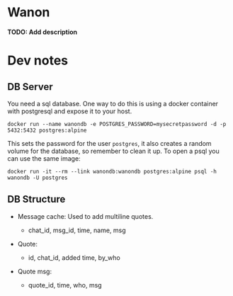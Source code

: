 # Wanon

**TODO: Add description**

# Dev notes

## DB Server

You need a sql database. One way to do this is using a docker container with postgresql and expose it to your host.

`docker run --name wanondb -e POSTGRES_PASSWORD=mysecretpassword -d -p 5432:5432 postgres:alpine`

This sets the password for the user `postgres`, it also creates a random volume for the database, so remember to clean it up. To open a psql you can use the same image:

`docker run -it --rm --link wanondb:wanondb postgres:alpine psql -h wanondb -U postgres`

## DB Structure

- Message cache: Used to add multiline quotes.
  - chat_id, msg_id, time, name, msg

- Quote:
  - id, chat_id, added time, by_who

- Quote msg:
  - quote_id, time, who, msg



